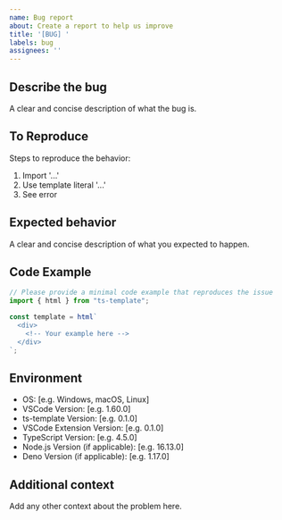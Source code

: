 ```yaml
---
name: Bug report
about: Create a report to help us improve
title: '[BUG] '
labels: bug
assignees: ''
---
```


## Describe the bug
A clear and concise description of what the bug is.

## To Reproduce
Steps to reproduce the behavior:
1. Import '...'
2. Use template literal '...'
3. See error

## Expected behavior
A clear and concise description of what you expected to happen.

## Code Example
```typescript
// Please provide a minimal code example that reproduces the issue
import { html } from "ts-template";

const template = html`
  <div>
    <!-- Your example here -->
  </div>
`;
```

## Environment
- OS: [e.g. Windows, macOS, Linux]
- VSCode Version: [e.g. 1.60.0]
- ts-template Version: [e.g. 0.1.0]
- VSCode Extension Version: [e.g. 0.1.0]
- TypeScript Version: [e.g. 4.5.0]
- Node.js Version (if applicable): [e.g. 16.13.0]
- Deno Version (if applicable): [e.g. 1.17.0]

## Additional context
Add any other context about the problem here.
